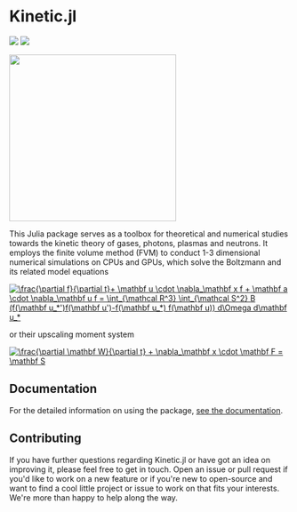 # Kinetic.jl

![](https://travis-ci.com/vavrines/Kinetic.jl.svg?branch=master)
[![](https://img.shields.io/badge/docs-dev-blue.svg)](https://xiaotianbai.com/Kinetic.jl/dev/)
<!--
[![Coverage Status](https://coveralls.io/repos/github/vavrines/Kinetic.jl/badge.svg?branch=master)](https://coveralls.io/github/vavrines/Kinetic.jl?branch=master)
-->

<img src="https://i.postimg.cc/ncXfgjXd/dancing-circles.gif" width="300"/>

This Julia package serves as a toolbox for theoretical and numerical studies towards the kinetic theory of gases, photons, plasmas and neutrons.
It employs the finite volume method (FVM) to conduct 1-3 dimensional numerical simulations on CPUs and GPUs, which solve the Boltzmann and its related model equations

<a href="https://www.codecogs.com/eqnedit.php?latex=\frac{\partial&space;f}{\partial&space;t}&plus;&space;\mathbf&space;u&space;\cdot&space;\nabla_\mathbf&space;x&space;f&space;&plus;&space;\mathbf&space;a&space;\cdot&space;\nabla_\mathbf&space;u&space;f&space;=&space;\int_{\mathcal&space;R^3}&space;\int_{\mathcal&space;S^2}&space;B&space;(f(\mathbf&space;u_*')f(\mathbf&space;u')-f(\mathbf&space;u_*)&space;f(\mathbf&space;u))&space;d\Omega&space;d\mathbf&space;u_*" target="_blank"><img src="https://latex.codecogs.com/gif.latex?\frac{\partial&space;f}{\partial&space;t}&plus;&space;\mathbf&space;u&space;\cdot&space;\nabla_\mathbf&space;x&space;f&space;&plus;&space;\mathbf&space;a&space;\cdot&space;\nabla_\mathbf&space;u&space;f&space;=&space;\int_{\mathcal&space;R^3}&space;\int_{\mathcal&space;S^2}&space;B&space;(f(\mathbf&space;u_*')f(\mathbf&space;u')-f(\mathbf&space;u_*)&space;f(\mathbf&space;u))&space;d\Omega&space;d\mathbf&space;u_*" title="\frac{\partial f}{\partial t}+ \mathbf u \cdot \nabla_\mathbf x f + \mathbf a \cdot \nabla_\mathbf u f = \int_{\mathcal R^3} \int_{\mathcal S^2} B (f(\mathbf u_*')f(\mathbf u')-f(\mathbf u_*) f(\mathbf u)) d\Omega d\mathbf u_*" /></a>

or their upscaling moment system

<a href="https://www.codecogs.com/eqnedit.php?latex=\frac{\partial&space;\mathbf&space;W}{\partial&space;t}&space;&plus;&space;\nabla_\mathbf&space;x&space;\cdot&space;\mathbf&space;F&space;=&space;\mathbf&space;S" target="_blank"><img src="https://latex.codecogs.com/gif.latex?\frac{\partial&space;\mathbf&space;W}{\partial&space;t}&space;&plus;&space;\nabla_\mathbf&space;x&space;\cdot&space;\mathbf&space;F&space;=&space;\mathbf&space;S" title="\frac{\partial \mathbf W}{\partial t} + \nabla_\mathbf x \cdot \mathbf F = \mathbf S" /></a>

## Documentation

For the detailed information on using the package,
[see the documentation](https://xiaotianbai.com/Kinetic.jl/dev/).

## Contributing

If you have further questions regarding Kinetic.jl or have got an idea on improving it, please feel free to get in touch. Open an issue or pull request if you'd like to work on a new feature or if you're new to open-source and want to find a cool little project or issue to work on that fits your interests. We're more than happy to help along the way.
